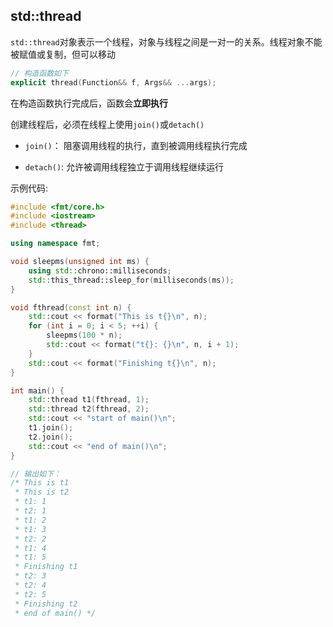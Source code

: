 ## std::thread

`std::thread`对象表示一个线程，对象与线程之间是一对一的关系。线程对象不能被赋值或复制，但可以移动


```cpp
// 构造函数如下
explicit thread(Function&& f, Args&& ...args);
```
在构造函数执行完成后，函数会**立即执行**

创建线程后，必须在线程上使用`join()`或`detach()`

- `join()`： 阻塞调用线程的执行，直到被调用线程执行完成

- `detach()`: 允许被调用线程独立于调用线程继续运行

示例代码:
```cpp
#include <fmt/core.h>
#include <iostream>
#include <thread>

using namespace fmt;

void sleepms(unsigned int ms) {
	using std::chrono::milliseconds;
	std::this_thread::sleep_for(milliseconds(ms));
}

void fthread(const int n) {
	std::cout << format("This is t{}\n", n);
	for (int i = 0; i < 5; ++i) {
		sleepms(100 * n);
		std::cout << format("t{}: {}\n", n, i + 1);
	}
	std::cout << format("Finishing t{}\n", n);
}

int main() {
	std::thread t1(fthread, 1);
	std::thread t2(fthread, 2);
	std::cout << "start of main()\n";
	t1.join();
	t2.join(); 
	std::cout << "end of main()\n";
}

// 输出如下：
/* This is t1
 * This is t2
 * t1: 1
 * t2: 1
 * t1: 2
 * t1: 3
 * t2: 2
 * t1: 4
 * t1: 5
 * Finishing t1
 * t2: 3
 * t2: 4
 * t2: 5
 * Finishing t2
 * end of main() */
```
